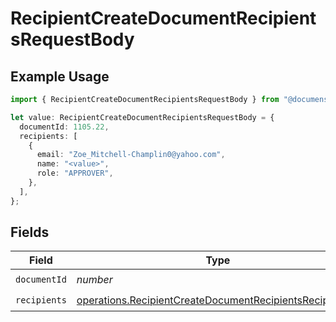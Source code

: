 # RecipientCreateDocumentRecipientsRequestBody

## Example Usage

```typescript
import { RecipientCreateDocumentRecipientsRequestBody } from "@documenso/sdk-typescript/models/operations";

let value: RecipientCreateDocumentRecipientsRequestBody = {
  documentId: 1105.22,
  recipients: [
    {
      email: "Zoe_Mitchell-Champlin0@yahoo.com",
      name: "<value>",
      role: "APPROVER",
    },
  ],
};
```

## Fields

| Field                                                                                                                              | Type                                                                                                                               | Required                                                                                                                           | Description                                                                                                                        |
| ---------------------------------------------------------------------------------------------------------------------------------- | ---------------------------------------------------------------------------------------------------------------------------------- | ---------------------------------------------------------------------------------------------------------------------------------- | ---------------------------------------------------------------------------------------------------------------------------------- |
| `documentId`                                                                                                                       | *number*                                                                                                                           | :heavy_check_mark:                                                                                                                 | N/A                                                                                                                                |
| `recipients`                                                                                                                       | [operations.RecipientCreateDocumentRecipientsRecipients](../../models/operations/recipientcreatedocumentrecipientsrecipients.md)[] | :heavy_check_mark:                                                                                                                 | N/A                                                                                                                                |